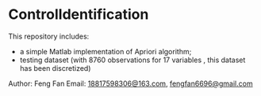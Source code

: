 # ControlIdentification
This repository includes:
- a simple Matlab implementation of Apriori algorithm; 
- testing dataset (with 8760 observations for 17 variables , this dataset has been discretized)


Author: Feng Fan
Email: 18817598306@163.com, fengfan6696@gmail.com
